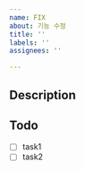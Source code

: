 ```yaml
---
name: FIX
about: 기능 수정
title: ''
labels: ''
assignees: ''

---
```


## Description


## Todo
- [ ] task1
- [ ] task2
